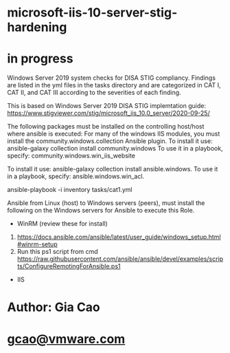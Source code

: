 # microsoft-iis-10-server-stig-hardening
# in progress

Windows Server 2019 system checks for DISA STIG compliancy. Findings are listed in the yml files in the tasks directory and are categorized in CAT I, CAT II, and CAT III according to the severities of each finding.

This is based on Windows Server 2019 DISA STIG implemtation guide: https://www.stigviewer.com/stig/microsoft_iis_10.0_server/2020-09-25/


The following packages must be installed on the controlling host/host where ansible is executed:
For many of the windows IIS modules, you must install the community.windows.collection Ansible plugin.
To install it use: ansible-galaxy collection install community.windows
To use it in a playbook, specify: community.windows.win_iis_website


To install it use: ansible-galaxy collection install ansible.windows.
To use it in a playbook, specify: ansible.windows.win_acl.


ansible-playbook -i inventory tasks/cat1.yml


Ansible from Linux (host) to Windows servers (peers), must install the following on the Windows servers for Ansible to execute this Role. 
- WinRM (review these for install) 
1) https://docs.ansible.com/ansible/latest/user_guide/windows_setup.html#winrm-setup
2) Run this ps1 script from cmd
https://raw.githubusercontent.com/ansible/ansible/devel/examples/scripts/ConfigureRemotingForAnsible.ps1
- IIS 

# Author: Gia Cao
# gcao@vmware.com

